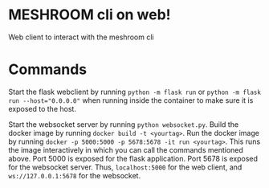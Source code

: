 # MESHROOM cli on web!
Web client to interact with the meshroom cli

# Commands
Start the flask webclient by running `python -m flask run` or `python -m flask run --host="0.0.0.0"` when running inside the container to make sure it is exposed to the host.

Start the websocket server by running `python websocket.py`.
Build the docker image by running `docker build -t <yourtag>`.
Run the docker image by running `docker -p 5000:5000 -p 5678:5678 -it run <yourtag>`. This runs the image interactively in which you can call the commands mentioned above. Port 5000 is exposed for the flask application. Port 5678 is exposed for the websocket server. Thus, `localhost:5000` for the web client, and `ws://127.0.0.1:5678` for the websocket.
